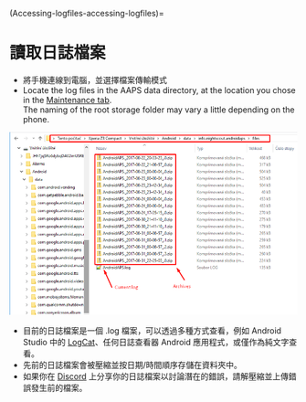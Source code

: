 (Accessing-logfiles-accessing-logfiles)=

# 讀取日誌檔案

* 將手機連線到電腦，並選擇檔案傳輸模式
* Locate the log files in the AAPS data directory, at the location you chose in the [Maintenance tab](#preferences-maintenance-logdirectory).  
    The naming of the root storage folder may vary a little depending on the phone.

![日誌](../images/aapslog.png)

* 目前的日誌檔案是一個 .log 檔案，可以透過多種方式查看，例如 Android Studio 中的 [LogCat](https://developer.android.com/studio/debug/am-logcat.html)、任何日誌查看器 Android 應用程式，或僅作為純文字查看。 
* 先前的日誌檔案會被壓縮並按日期/時間順序存儲在資料夾中。 
* 如果你在 [Discord](https://discord.gg/4fQUWHZ4Mw) 上分享你的日誌檔案以討論潛在的錯誤，請解壓縮並上傳錯誤發生前的檔案。